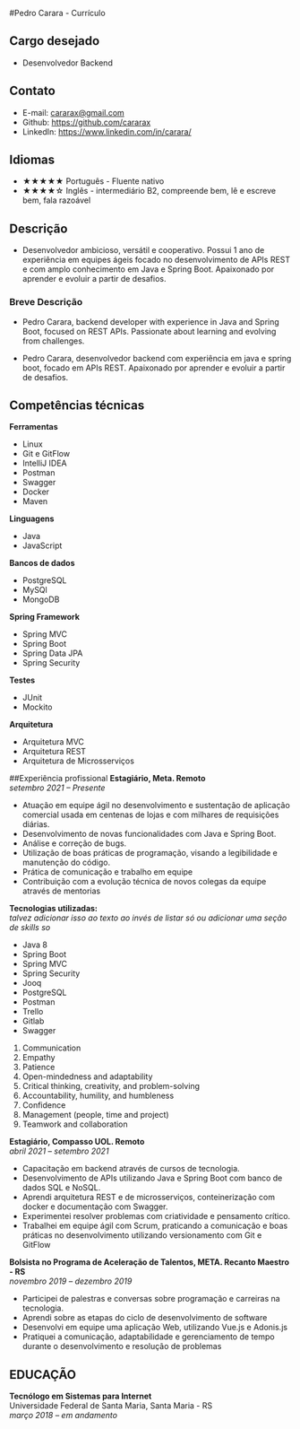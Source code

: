 #Pedro Carara - Currículo

## Cargo desejado
 - Desenvolvedor Backend


## Contato
- E-mail: cararax@gmail.com
- Github: https://github.com/cararax
- LinkedIn: https://www.linkedin.com/in/carara/

## Idiomas
  - ★★★★★ Português - Fluente nativo
  - ★★★★☆ Inglês - intermediário B2, compreende bem, lê e escreve bem, fala razoável

## Descrição
- Desenvolvedor ambicioso, versátil e cooperativo. Possui 1 ano de experiência em equipes ágeis focado no desenvolvimento de APIs REST e com amplo conhecimento em Java e Spring Boot. Apaixonado por aprender e evoluir a partir de desafios.

### Breve Descrição
- Pedro Carara, backend developer with experience in Java and Spring Boot, focused on REST APIs. Passionate about learning and evolving from challenges.

- Pedro Carara, desenvolvedor backend com experiência em java e spring boot, focado em APIs REST. Apaixonado por aprender e evoluir a partir de desafios.

## Competências técnicas

**Ferramentas**
- Linux
- Git e GitFlow
- IntelliJ IDEA
- Postman
- Swagger
- Docker
- Maven

**Linguagens**
- Java
- JavaScript

**Bancos de dados**
- PostgreSQL
- MySQl
- MongoDB

**Spring Framework**
- Spring MVC
- Spring Boot
- Spring Data JPA
- Spring Security

**Testes**
- JUnit
- Mockito

**Arquitetura**
- Arquitetura MVC
- Arquitetura REST
- Arquitetura de Microsserviços


##Experiência profissional
**Estagiário, Meta. Remoto** <br>
_setembro 2021 – Presente_ <br>

- Atuação em equipe ágil no desenvolvimento e sustentação de aplicação comercial usada em centenas de lojas e com milhares de requisições diárias.
- Desenvolvimento de novas funcionalidades com Java e Spring Boot.
- Análise e correção de bugs.
- Utilização de boas práticas de programação, visando a legibilidade e manutenção do código.
- Prática de comunicação e trabalho em equipe
- Contribuição com a evolução técnica de novos colegas da equipe através de mentorias

**Tecnologias utilizadas:**<br>
_talvez adicionar isso ao texto ao invés de listar só ou adicionar uma seção de skills so_ <br>
- Java 8
- Spring Boot
- Spring MVC
- Spring Security
- Jooq
- PostgreSQL
- Postman
- Trello
- Gitlab
- Swagger

1. Communication
2. Empathy
3. Patience
4. Open-mindedness and adaptability
5. Critical thinking, creativity, and problem-solving
6. Accountability, humility, and humbleness
7. Confidence
8. Management (people, time and project)
9. Teamwork and collaboration

**Estagiário, Compasso UOL.  Remoto**<br>
_abril 2021 – setembro 2021_

- Capacitação em backend através de cursos de tecnologia.
- Desenvolvimento de APIs utilizando Java e Spring Boot com banco de dados SQL e NoSQL.
- Aprendi arquitetura REST e de microsserviços, conteinerização com docker e documentação com Swagger.
- Experimentei resolver problemas com criatividade e pensamento crítico.
- Trabalhei em  equipe ágil com Scrum, praticando a comunicação e boas práticas no desenvolvimento utilizando versionamento com Git e GitFlow

**Bolsista no Programa de Aceleração de Talentos, META. Recanto Maestro - RS**<br>
_novembro 2019 – dezembro 2019_

- Participei de palestras e conversas sobre programação e carreiras na tecnologia.
- Aprendi sobre as etapas do ciclo de desenvolvimento de software
- Desenvolvi em equipe uma aplicação Web, utilizando Vue.js e Adonis.js
- Pratiquei a comunicação, adaptabilidade e gerenciamento de tempo durante o desenvolvimento e resolução de problemas 


## EDUCAÇÃO
**Tecnólogo em Sistemas para Internet <br>**
Universidade Federal de Santa Maria, Santa Maria - RS <br>
_março 2018 – em andamento_

